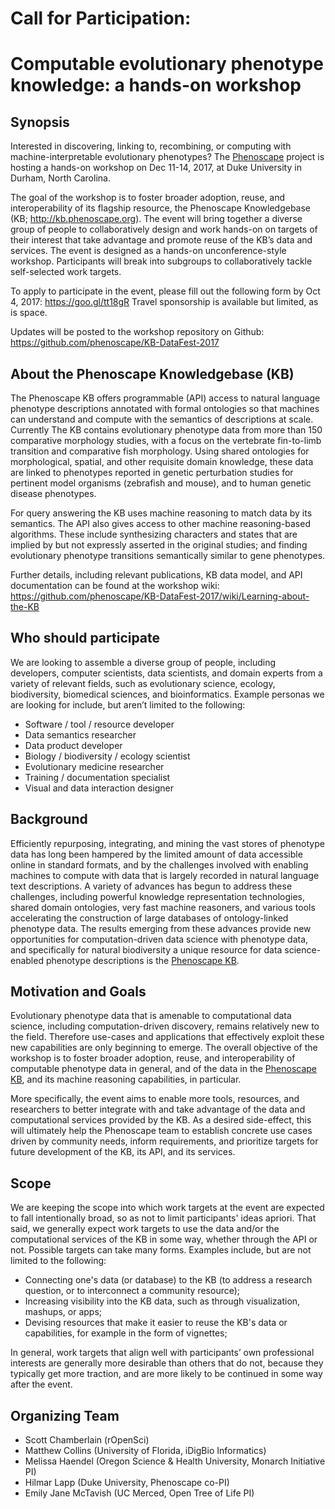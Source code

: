 # Call for Participation:
# Computable evolutionary phenotype knowledge: a hands-on workshop

## Synopsis

Interested in discovering, linking to, recombining, or
computing with machine-interpretable evolutionary phenotypes? 
The [Phenoscape] project is hosting a hands-on
workshop on Dec 11-14, 2017, at Duke University in Durham, North
Carolina.

The goal of the workshop is to foster broader adoption, reuse, and
interoperability of its flagship resource, the Phenoscape Knowledgebase
(KB; <http://kb.phenoscape.org>). The event will bring together a diverse
group of people to collaboratively design and work hands-on on targets
of their interest that take advantage and promote reuse of the KB’s data and
services. The event is designed as a hands-on unconference-style workshop.
Participants will break into subgroups to collaboratively tackle self-selected
work targets.

To apply to participate in the event, please fill out the following form
by Oct 4, 2017: <https://goo.gl/tt18gR>
Travel sponsorship is available but limited, as is space.

Updates will be posted to the workshop repository on Github:
<https://github.com/phenoscape/KB-DataFest-2017>

## About the Phenoscape Knowledgebase (KB)

The Phenoscape KB offers programmable (API) access to natural language phenotype
descriptions annotated with formal ontologies so that machines can understand
and compute with the semantics of descriptions at scale. Currently The KB
contains evolutionary phenotype data from more than 150 comparative morphology
studies, with a focus on the vertebrate fin-to-limb transition and comparative
fish morphology. Using shared ontologies for morphological, spatial, and other
requisite domain knowledge, these data are linked to phenotypes reported in
genetic perturbation studies for pertinent model organisms (zebrafish and
mouse), and to human genetic disease phenotypes.

For query answering the KB uses machine reasoning to match data by its
semantics. The API also gives access to other machine reasoning-based
algorithms. These include synthesizing characters and states that are implied
by but not expressly asserted in the original studies; and finding evolutionary
phenotype transitions semantically similar to gene phenotypes.

Further details, including relevant publications, KB data model, and API
documentation can be found at the workshop wiki:
<https://github.com/phenoscape/KB-DataFest-2017/wiki/Learning-about-the-KB>

## Who should participate

We are looking to assemble a diverse group of people, including
developers, computer scientists, data scientists, and domain experts from
a variety of relevant fields, such as evolutionary science, ecology,
biodiversity, biomedical sciences, and bioinformatics. Example personas we are
looking for include, but aren’t limited to the following:
* Software / tool / resource developer
* Data semantics researcher
* Data product developer
* Biology / biodiversity / ecology scientist
* Evolutionary medicine researcher
* Training / documentation specialist
* Visual and data interaction designer

## Background

Efficiently repurposing, integrating, and mining the vast stores
of phenotype data has long been hampered by the limited amount of data
accessible online in standard formats, and by the challenges involved
with enabling machines to compute with data that is largely recorded
in natural language text descriptions. A variety of advances has begun
to address these challenges, including powerful knowledge representation
technologies, shared domain ontologies, very fast machine reasoners, and
various tools accelerating the construction of large databases of
ontology-linked phenotype data. The results emerging from these advances
provide new opportunities for computation-driven data science with
phenotype data, and specifically for natural biodiversity a unique
resource for data science-enabled phenotype descriptions is the
[Phenoscape KB].

## Motivation and Goals

Evolutionary phenotype data that is amenable to computational data science,
including computation-driven discovery, remains relatively new to the field.
Therefore use-cases and applications that effectively exploit these new
capabilities are only beginning to emerge. The overall objective of the
workshop is to foster broader adoption, reuse, and interoperability of
computable phenotype data in general, and of the data in the [Phenoscape KB],
and its machine reasoning capabilities, in particular.

More specifically, the event aims to enable more tools, resources, and
researchers to better integrate with and take advantage of the data and
computational services provided by the KB. As a desired side-effect, this
will ultimately help the Phenoscape team to establish concrete use cases
driven by community needs, inform requirements, and prioritize targets for
future development of the KB, its API, and its services.

## Scope

We are keeping the scope into which work targets at the event are expected to
fall intentionally broad, so as not to limit participants' ideas apriori.
That said, we generally expect work targets to use the data and/or the
computational services of the KB in some way, whether through the API or not.
Possible targets can take many forms. Examples include, but are not limited to
the following:
* Connecting one's data (or database) to the KB (to address a research
  question, or to interconnect a community resource);
* Increasing visibility into the KB data, such as through visualization,
  mashups, or apps;
* Devising resources that make it easier to reuse the KB's data or
  capabilities, for example in the form of vignettes;

In general, work targets that align well with participants’ own professional
interests are generally more desirable than others that do not, because they
typically get more traction, and are more likely to be continued in some way
after the event.

## Organizing Team
* Scott Chamberlain (rOpenSci)
* Matthew Collins (University of Florida, iDigBio Informatics)
* Melissa Haendel (Oregon Science & Health University, Monarch Initiative PI)
* Hilmar Lapp (Duke University, Phenoscape co-PI)
* Emily Jane McTavish (UC Merced, Open Tree of Life PI)

[Phenoscape]: http://phenoscape.org
[Phenoscape KB]: http://kb.phenoscape.org

